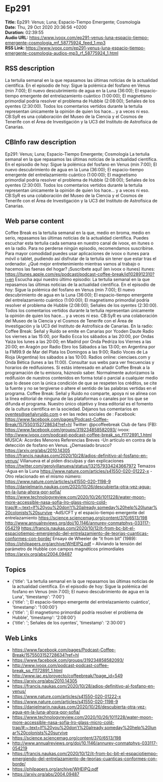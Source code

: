 # Ep291  
**Title:** Ep291: Venus; Luna; Espacio-Tiempo Emergente; Cosmología  
**Date:** Thu, 29 Oct 2020 20:36:56 +0200  
**Duration:** 02:39:55  
**Audio URL:** https://www.ivoox.com/ep291-venus-luna-espacio-tiempo-emergente-cosmologia_mf_58775924_feed_1.mp3  
**RSS Link:** https://www.ivoox.com/ep291-venus-luna-espacio-tiempo-emergente-cosmologia-audios-mp3_rf_58775924_1.html  

## RSS description
La tertulia semanal en la que repasamos las últimas noticias de la actualidad científica. En el episodio de hoy: Sigue la polémica del fosfano en Venus (min 7:00); El nuevo descubrimiento de agua en la Luna (36:00); El espacio-tiempo emergente del entrelazamiento cuántico (1:00:00); El magnetismo primordial podría resolver el problema de Hubble (2:08:00); Señales de los oyentes (2:30:00). Todos los comentarios vertidos durante la tertulia representan únicamente la opinión de quien los hace... y a veces ni eso. CB:SyR es una colaboración del Museo de la Ciencia y el Cosmos de Tenerife con el Área de Investigación y la UC3 del Instituto de Astrofísica de Canarias.

## CBInfo raw description
Ep291: Venus; Luna; Espacio-Tiempo Emergente; Cosmología
La tertulia semanal en la que repasamos las últimas noticias de la actualidad científica. En el episodio de hoy: Sigue la polémica del fosfano en Venus (min 7:00); El nuevo descubrimiento de agua en la Luna (36:00); El espacio-tiempo emergente del entrelazamiento cuántico (1:00:00); El magnetismo primordial podría resolver el problema de Hubble (2:08:00); Señales de los oyentes (2:30:00). Todos los comentarios vertidos durante la tertulia representan únicamente la opinión de quien los hace... y a veces ni eso. CB:SyR es una colaboración del Museo de la Ciencia y el Cosmos de Tenerife con el Área de Investigación y la UC3 del Instituto de Astrofísica de Canarias.


## Web parse content
Coffee Break es la tertulia semanal en la que, medio en broma, medio en serio, repasamos las últimas noticias de la actualidad científica. Puedes escuchar esta tertulia cada semana en nuestro canal de ivoox, en itunes o en la radio. Para no perderse ningún episodio, recomendamos suscribirse. Para mayor comodidad puedes usar aplicaciones de ivoox o itunes para móvil o tablet, pudiendo así disfrutar de la tertulia sin tener que estar tras el ordenador. ¿Qué mejor entretenimiento mientras vamos al trabajo o hacemos las faenas del hogar? ¡Suscríbete aquí! (en ivoox o itunes) itunes: https://itunes.apple.com/es/podcast/podcast-coffee-break/id1028912310?l=en Escucha aquí nuestro último episodio: La tertulia semanal en la que repasamos las últimas noticias de la actualidad científica. En el episodio de hoy: Sigue la polémica del fosfano en Venus (min 7:00); El nuevo descubrimiento de agua en la Luna (36:00); El espacio-tiempo emergente del entrelazamiento cuántico (1:00:00); El magnetismo primordial podría resolver el problema de Hubble (2:08:00); Señales de los oyentes (2:30:00). Todos los comentarios vertidos durante la tertulia representan únicamente la opinión de quien los hace… y a veces ni eso. CB:SyR es una colaboración del Museo de la Ciencia y el Cosmos de Tenerife con el Área de Investigación y la UC3 del Instituto de Astrofísica de Canarias. En la radio: Coffee Break: Señal y Ruido se emite en Canarias por Ycoden Daute Radio los viernes a las 15:00, por Radio Ecca los sábados a las 20:00, por Ondas Yaiza los lunes a las 20:00; en Madrid por Onda Pedriza los Viernes a las 20:00; en Aragón por Radio Ebro los Sábados a las 13:00; en Argentina por la FM99.9 de Mar del Plata los Domingos a las 9:00; Radio Voces de La Rioja (Argentina) los sábados a las 10:00. Radios online: cienciaes.com y Onda Bética (lunes a las 11:00). Consultar sus webs para ver frecuencias y horarios de redifusiones. Si estás interesado en añadir Coffee Break a la programación de tu emisora, háznoslo saber. Normalmente autorizamos la redifusión de nuestros contenidos en forma total o parcial a cualquier medio que lo desee con la única condición de que se respeten los créditos, se cite la fuente y no se tergiverse o altere el sentido de las palabras vertidas en el programa. Coffee Break: Señal y Ruido no comparte, apoya ni se alinea con la línea editorial de ninguna de las plataformas o canales por los que se difunda el programa. Nuestro único objetivo y línea editorial es el fomento de la cultura científica en la sociedad. Déjanos tus comentarios en oyentes@señalyruido.com o en las redes sociales de : Facebook: https://www.facebook.com/pages/Podcast-Coffee-Break/1575503152728634?ref=hl Twitter: @pcoffeebreak Club de fans (FB): https://www.facebook.com/groups/319234858582093/ ivoox: http://www.ivoox.com/podcast-podcast-coffee-break_sq_f1172891_1.html MÚSICA: Acordes Menores Referencias Breves -Un artículo en contra de la detección de fosfano en Venus. ¿Demasiado brusco? https://arxiv.org/abs/2010.14305 https://francis.naukas.com/2020/10/28/adios-definitivo-al-fosfano-en-venus/ Villanueva et al piden disculpas y dan explicaciones https://twitter.com/gerolvillanueva/status/1321579334243667972 Temazos -Agua en la Luna https://www.nature.com/articles/s41550-020-01222-x -Otro relacionado en el mismo número: https://www.nature.com/articles/s41550-020-1198-9 https://danielmarin.naukas.com/2020/10/26/descubierta-otra-vez-agua-en-la-luna-ahora-por-sofia/ https://www.technologyreview.com/2020/10/26/1011228/water-moon-more-accessible-nasa-sofia-lro-glass-micro-cold-trap/#:~:text=If%20you%20don’t%20already,someday%20help%20lunar%20colonists%20survive -AdS/CFT y el espacio-tiempo emergente del entrelazamiento https://science.sciencemag.org/content/370/6513/198 http://www.annualreviews.org/doi/10.1146/annurev-conmatphys-033117-054219 https://francis.naukas.com/2020/10/12/it-from-bc-bit-el-espaciotiempo-emergiendo-del-entrelazamiento-de-teorias-cuanticas-conformes-con-borde/ Ensayo de Wheeler de “it from bit” (1989): https://philpapers.org/archive/WHEIPQ.pdf – Aliviando la tensión del parámetro de Hubble con campos magnéticos primordiales https://arxiv.org/abs/2004.09487

## Topics
- {'title': 'La tertulia semanal en la que repasamos las últimas noticias de la actualidad científica. En el episodio de hoy: Sigue la polémica del fosfano en Venus (min 7:00); El nuevo descubrimiento de agua en la Luna', 'timestamp': '7:00'}
- {'title': '; El espacio-tiempo emergente del entrelazamiento cuántico', 'timestamp': '1:00:00'}
- {'title': '; El magnetismo primordial podría resolver el problema de Hubble', 'timestamp': '2:08:00'}
- {'title': '; Señales de los oyentes', 'timestamp': '2:30:00'}
## Web Links
- https://www.facebook.com/pages/Podcast-Coffee-Break/1575503152728634?ref=hl
- https://www.facebook.com/groups/319234858582093/
- http://www.ivoox.com/podcast-podcast-coffee-break_sq_f1172891_1.html
- http://www.iac.es/proyecto/coffeebreak/?page_id=549
- https://arxiv.org/abs/2010.14305
- https://francis.naukas.com/2020/10/28/adios-definitivo-al-fosfano-en-venus/
- https://www.nature.com/articles/s41550-020-01222-x
- https://www.nature.com/articles/s41550-020-1198-9
- https://danielmarin.naukas.com/2020/10/26/descubierta-otra-vez-agua-en-la-luna-ahora-por-sofia/
- https://www.technologyreview.com/2020/10/26/1011228/water-moon-more-accessible-nasa-sofia-lro-glass-micro-cold-trap/#:~:text=If%20you%20don’t%20already,someday%20help%20lunar%20colonists%20survive
- https://science.sciencemag.org/content/370/6513/198
- http://www.annualreviews.org/doi/10.1146/annurev-conmatphys-033117-054219
- https://francis.naukas.com/2020/10/12/it-from-bc-bit-el-espaciotiempo-emergiendo-del-entrelazamiento-de-teorias-cuanticas-conformes-con-borde/
- https://philpapers.org/archive/WHEIPQ.pdf
- https://arxiv.org/abs/2004.09487